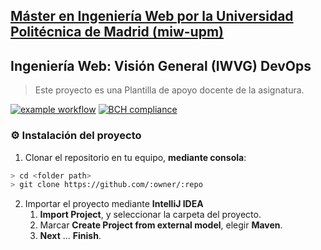 ## [Máster en Ingeniería Web por la Universidad Politécnica de Madrid (miw-upm)](http://miw.etsisi.upm.es)
## Ingeniería Web: Visión General (IWVG) DevOps
> Este proyecto es una Plantilla de apoyo docente de la asignatura.


[![example workflow](https://github.com/isadiamar/iwvg-devops-diaz-isabel/actions/workflows/test-sonar.yml/badge.svg)](https://github.com/isadiamar/iwvg-devops-diaz-isabel/actions/workflows/test-sonar.yml)
[![BCH compliance](https://bettercodehub.com/edge/badge/isadiamar/iwvg-devops-diaz-isabel?branch=master)](https://bettercodehub.com/results/isadiamar/iwvg-devops-diaz-isabel)

### :gear: Instalación del proyecto
1. Clonar el repositorio en tu equipo, **mediante consola**:
```sh
> cd <folder path>
> git clone https://github.com/:owner/:repo
```
2. Importar el proyecto mediante **IntelliJ IDEA**
   1. **Import Project**, y seleccionar la carpeta del proyecto.
   1. Marcar **Create Project from external model**, elegir **Maven**.
   1. **Next** … **Finish**.
